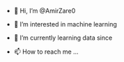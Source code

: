 - 👋 Hi, I’m @AmirZare0
- 👀 I’m interested in machine learning
- 🌱 I’m currently learning data since

- 📫 How to reach me ...

<!---
AmirZare0/AmirZare0 is a ✨ special ✨ repository because its `README.md` (this file) appears on your GitHub profile.
You can click the Preview link to take a look at your changes.
--->
